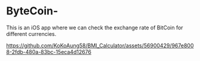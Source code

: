 # ByteCoin-

This is an iOS app where we can check the exchange rate of BitCoin for different currencies.

https://github.com/KoKoAung58/BMI_Calculator/assets/56900429/967e8008-2fdb-480a-83bc-15eca4d12676
